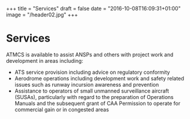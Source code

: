 +++
title = "Services"
draft = false
date = "2016-10-08T16:09:31+01:00"
image = "/header02.jpg"
+++

# Services

ATMCS is available to assist ANSPs and others with project work and development in areas including:

+ ATS service provision including advice on regulatory conformity
+ Aerodrome operations including development work and safety related issues such as runway incursion awareness and prevention
+ Assistance to operators of small unmanned surveillance aircraft (SUSAs), particularly with regard to the preparation of Operations Manuals and the subsequent grant of CAA Permission to operate for commercial gain or in congested areas

